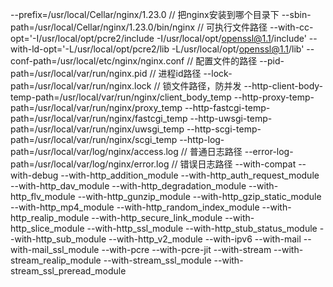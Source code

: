 --prefix=/usr/local/Cellar/nginx/1.23.0  // 把nginx安装到哪个目录下
--sbin-path=/usr/local/Cellar/nginx/1.23.0/bin/nginx // 可执行文件路径
--with-cc-opt='-I/usr/local/opt/pcre2/include
-I/usr/local/opt/openssl@1.1/include'
--with-ld-opt='-L/usr/local/opt/pcre2/lib
-L/usr/local/opt/openssl@1.1/lib'
--conf-path=/usr/local/etc/nginx/nginx.conf // 配置文件的路径
--pid-path=/usr/local/var/run/nginx.pid // 进程id路径
--lock-path=/usr/local/var/run/nginx.lock // 锁文件路径，防并发
--http-client-body-temp-path=/usr/local/var/run/nginx/client_body_temp
--http-proxy-temp-path=/usr/local/var/run/nginx/proxy_temp
--http-fastcgi-temp-path=/usr/local/var/run/nginx/fastcgi_temp
--http-uwsgi-temp-path=/usr/local/var/run/nginx/uwsgi_temp
--http-scgi-temp-path=/usr/local/var/run/nginx/scgi_temp
--http-log-path=/usr/local/var/log/nginx/access.log // 普通日志路径
--error-log-path=/usr/local/var/log/nginx/error.log // 错误日志路径
--with-compat
--with-debug
--with-http_addition_module
--with-http_auth_request_module
--with-http_dav_module
--with-http_degradation_module
--with-http_flv_module
--with-http_gunzip_module
--with-http_gzip_static_module
--with-http_mp4_module
--with-http_random_index_module
--with-http_realip_module
--with-http_secure_link_module
--with-http_slice_module
--with-http_ssl_module
--with-http_stub_status_module
--with-http_sub_module
--with-http_v2_module
--with-ipv6
--with-mail
--with-mail_ssl_module
--with-pcre
--with-pcre-jit
--with-stream
--with-stream_realip_module
--with-stream_ssl_module
--with-stream_ssl_preread_module

